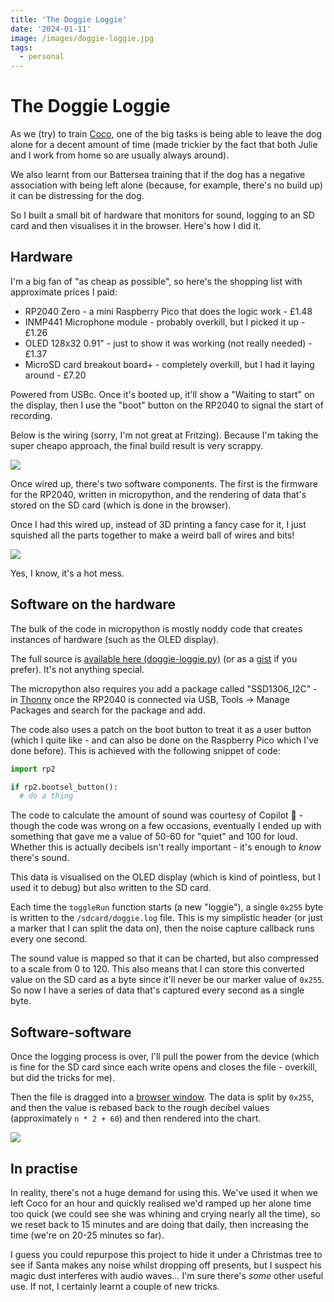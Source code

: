 ```yaml
---
title: 'The Doggie Loggie'
date: '2024-01-11'
image: /images/doggie-loggie.jpg
tags:
  - personal
---
```


# The Doggie Loggie

As we (try) to train [Coco](https://remysharp.com/2023/10/04/coco), one of the big tasks is being able to leave the dog alone for a decent amount of time (made trickier by the fact that both Julie and I work from home so are usually always around).

We also learnt from our Battersea training that if the dog has a negative association with being left alone (because, for example, there's no build up) it can be distressing for the dog.

So I built a small bit of hardware that monitors for sound, logging to an SD card and then visualises it in the browser. Here's how I did it.

<!--more-->

## Hardware

I'm a big fan of "as cheap as possible", so here's the shopping list with approximate prices I paid:

- RP2040 Zero - a mini Raspberry Pico that does the logic work - £1.48
- INMP441 Microphone module - probably overkill, but I picked it up - £1.26
- OLED 128x32 0.91" - just to show it was working (not really needed) - £1.37
- MicroSD card breakout board+ - completely overkill, but I had it laying around - £7.20

Powered from USBc. Once it's booted up, it'll show a "Waiting to start" on the display, then I use the "boot" button on the RP2040 to signal the start of recording.

Below is the wiring (sorry, I'm not great at Fritzing). Because I'm taking the super cheapo approach, the final build result is very scrappy.

![](/images/doggie-loggie-fritzing.png)

Once wired up, there's two software components. The first is the firmware for the RP2040, written in micropython, and the rendering of data that's stored on the SD card (which is done in the browser).

Once I had this wired up, instead of 3D printing a fancy case for it, I just squished all the parts together to make a weird ball of wires and bits!

![](/images/doggie-loggie.jpg)

Yes, I know, it's a hot mess.

## Software on the hardware

The bulk of the code in micropython is mostly noddy code that creates instances of hardware (such as the OLED display).

The full source is [available here (doggie-loggie.py)](https://download.remysharp.com/doggie-loggie.py) (or as a [gist](https://gist.github.com/remy/506f44454eff34848fe9601baf55664d) if you prefer). It's not anything special.

The micropython also requires you add a package called "SSD1306_I2C" - in [Thonny](https://thonny.org/) once the RP2040 is connected via USB, Tools -> Manage Packages and search for the package and add.

The code also uses a patch on the boot button to treat it as a user button (which I quite like - and can also be done on the Raspberry Pico which I've done before). This is achieved with the following snippet of code:

```python
import rp2

if rp2.bootsel_button():
  # do a thing
```

The code to calculate the amount of sound was courtesy of Copilot 🤭 - though the code was wrong on a few occasions, eventually I ended up with something that gave me a value of 50-60 for "quiet" and 100 for loud. Whether this is actually decibels isn't really important - it's enough to _know_ there's sound.

This data is visualised on the OLED display (which is kind of pointless, but I used it to debug) but also written to the SD card.

Each time the `toggleRun` function starts (a new "loggie"), a single `0x255` byte is written to the `/sdcard/doggie.log` file. This is my simplistic header (or just a marker that I can split the data on), then the noise capture callback runs every one second.

The sound value is mapped so that it can be charted, but also compressed to a scale from 0 to 120. This also means that I can store this converted value on the SD card as a byte since it'll never be our marker value of `0x255`. So now I have a series of data that's captured every second as a single byte.

## Software-software

Once the logging process is over, I'll pull the power from the device (which is fine for the SD card since each write opens and closes the file - overkill, but did the tricks for me).

Then the file is dragged into a [browser window](https://doggie-loggie.netlify.app/). The data is split by `0x255`, and then the value is rebased back to the rough decibel values (approximately `n * 2 + 60`) and then rendered into the chart.

![](/images/doggie-loggie-chart.png)

## In practise

In reality, there's not a huge demand for using this. We've used it when we left Coco for an hour and quickly realised we'd ramped up her alone time too quick (we could see she was whining and crying nearly all the time), so we reset back to 15 minutes and are doing that daily, then increasing the time (we're on 20-25 minutes so far).

I guess you could repurpose this project to hide it under a Christmas tree to see if Santa makes any noise whilst dropping off presents, but I suspect his magic dust interferes with audio waves… I'm sure there's _some_ other useful use. If not, I certainly learnt a couple of new tricks.
